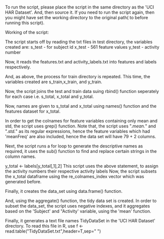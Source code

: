 To run the script, please place the script in the same directory as the 'UCI HAR Dataset'. And, then source it. If you need to run the script again, then you might have set the working directory to the original path( to  before running this script).

Working of the script:

The script starts off by reading the txt files in test directory, the variables created are:
s_test - for subject id
x_test - 561 feature values
y_test - activity number

Now, it reads the features.txt and activity_labels.txt into features and labels respectively.

And, as above, the process for train directory is repeated. This time, the variables created are s_train,x_train, and y_train.

Now, the script joins the test and train data suing rbind() function seperately for each case i.e. s_total, x_total and y_total.

Now, names are given to s_total and x_total using names() function and the features dataset for x_total.

In order to get the colnames for feature variables containing only mean and std, the script uses grep() function. Note that, the script uses ".*mean.*" and ".*std.*" as its regular expressions, hence the feature variables which had 'meanFreq' are also included, hence the data set will have 79 + 2 columns.

Next, the script runs a for loop to generate the descriptive names as required, it uses the sub() function to find and replace certain strings in the column names.

y_total <- labels[y_total[,1],2]
This script uses the above statement, to assign the activity numbers their respective activity labels
Now, the script subsets the x_total dataframe  using the re_colnames_index vector which was generated before.

Finally, it creates the data_set using data.frame() function.

And, using the aggregate() function, the tidy data set is created. In order to subset the data_set, the script uses negative indexes, and it aggregates based on the 'Subject' and "Activity' variable, using the 'mean' function.

Finally, it generates a text file names TidyDataSet in the 'UCI HAR Dataset' directory. To read this file in R,
use 
f <- read.table("TidyDataSet.txt",header=T,sep=" ")

